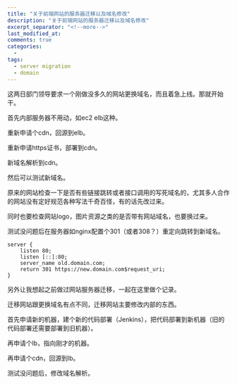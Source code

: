 ```yaml
---
title: "关于前端网站的服务器迁移以及域名修改"
description: "关于前端网站的服务器迁移以及域名修改"
excerpt_separator: "<!--more-->"
last_modified_at: 
comments: true
categories:
  -
tags:
  - server migration
  - domain
---
```


这两日部门领导要求一个刚做没多久的网站更换域名，而且着急上线。那就开始干。

首先内部服务器不用动，如ec2 elb这种。

重新申请个cdn，回源到elb。

重新申请https证书，部署到cdn。

新域名解析到cdn。

然后可以测试新域名。

原来的网站检查一下是否有些链接跳转或者接口调用的写死域名的，尤其多人合作的网站没有定好规范各种写法千奇百怪，有的话先改过来。

同时也要检查网站logo，图片资源之类的是否带有网站域名，也要换过来。

测试没问题后在服务器如nginx配置个301（或者308？）重定向跳转到新域名。

```nginx
server {
    listen 80;
    listen [::]:80;
    server_name old.domain.com;
    return 301 https://new.domain.com$request_uri;
}
```

另外让我想起之前做过网站服务器迁移，一起在这里做个记录。

迁移网站跟更换域名有点不同，迁移网站主要修改内部的东西。

首先申请新的机器，建个新的代码部署（Jenkins），把代码部署到新机器（旧的代码部署还需要部署到旧机器）。

再申请个lb，指向刚才的机器。

再申请个cdn，回源到lb。

测试没问题后，修改域名解析。
